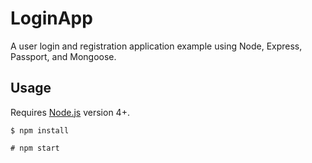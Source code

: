 # LoginApp
A user login and registration application example using Node, Express, Passport, and Mongoose.

## Usage
Requires [Node.js](https://nodejs.org/en/) version 4+.
```
$ npm install
```
```
# npm start
```
